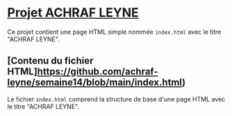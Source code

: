 # [Projet ACHRAF LEYNE](https://github.com/achraf-leyne/semaine14/blob/main/index.html)

Ce projet contient une page HTML simple nommée `index.html` avec le titre "ACHRAF LEYNE".

## [Contenu du fichier HTML]https://github.com/achraf-leyne/semaine14/blob/main/index.html)

Le fichier `index.html` comprend la structure de base d'une page HTML avec le titre "ACHRAF LEYNE".

